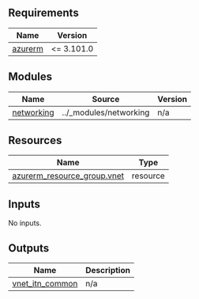 <!-- markdownlint-disable -->
<!-- BEGINNING OF PRE-COMMIT-TERRAFORM DOCS HOOK -->
## Requirements

| Name | Version |
|------|---------|
| <a name="requirement_azurerm"></a> [azurerm](#requirement\_azurerm) | <= 3.101.0 |

## Modules

| Name | Source | Version |
|------|--------|---------|
| <a name="module_networking"></a> [networking](#module\_networking) | ../_modules/networking | n/a |

## Resources

| Name | Type |
|------|------|
| [azurerm_resource_group.vnet](https://registry.terraform.io/providers/hashicorp/azurerm/latest/docs/resources/resource_group) | resource |

## Inputs

No inputs.

## Outputs

| Name | Description |
|------|-------------|
| <a name="output_vnet_itn_common"></a> [vnet\_itn\_common](#output\_vnet\_itn\_common) | n/a |
<!-- END OF PRE-COMMIT-TERRAFORM DOCS HOOK -->
